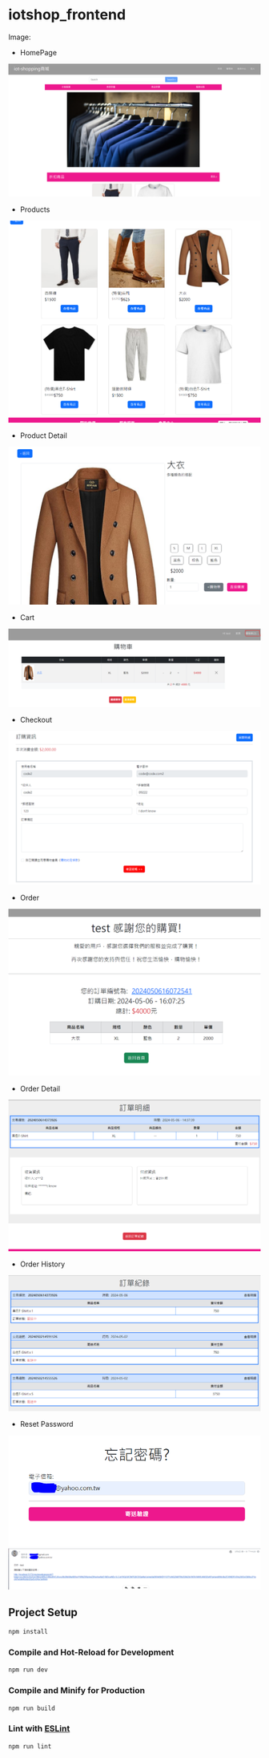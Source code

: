 # iotshop_frontend

Image:
- HomePage
<img src="public/demo-img/homepage.png">

- Products
<img src="public/demo-img/allProduct.PNG">

- Product Detail 
<img src="public/demo-img/product_detail.PNG">

- Cart 
<img src="public/demo-img/cart.PNG">

- Checkout 
<img src="public/demo-img/checkout.png">

- Order 
<img src="public/demo-img/ty.PNG">

- Order Detail
<img src="public/demo-img/order_detail.png">

- Order History 
<img src="public/demo-img/history_order.png">

- Reset Password 
<img src="public/demo-img/reset_password_email.PNG">
<img src="public/demo-img/resetpassword.PNG">




## Project Setup

```sh
npm install
```

### Compile and Hot-Reload for Development

```sh
npm run dev
```

### Compile and Minify for Production

```sh
npm run build
```

### Lint with [ESLint](https://eslint.org/)

```sh
npm run lint
```

